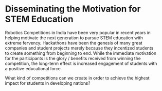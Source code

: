 # Disseminating the Motivation for STEM Education

Robotics Competitions in India have been very popular in recent years in helping motivate the next generation to pursue STEM education with extreme fervency. Hackathons have been the genesis of many great companies and student projects merely because they incentized students to create something from beginning to end. While the immediate motivation for the participants is the glory / benefits received from winning the competition, the long-term effect is increased engagement of students with a positive educational force. 

What kind of competitions can we create in order to achieve the highest impact for students in developing nations?
